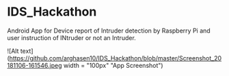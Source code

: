 # IDS_Hackathon
Android App for Device report of Intruder detection by Raspberry Pi and user instruction of INtruder or not an Intruder.

![Alt text](https://github.com/arghasen10/IDS_Hackathon/blob/master/Screenshot_20181106-161546.jpeg  width = "100px"  "App Screenshot")
